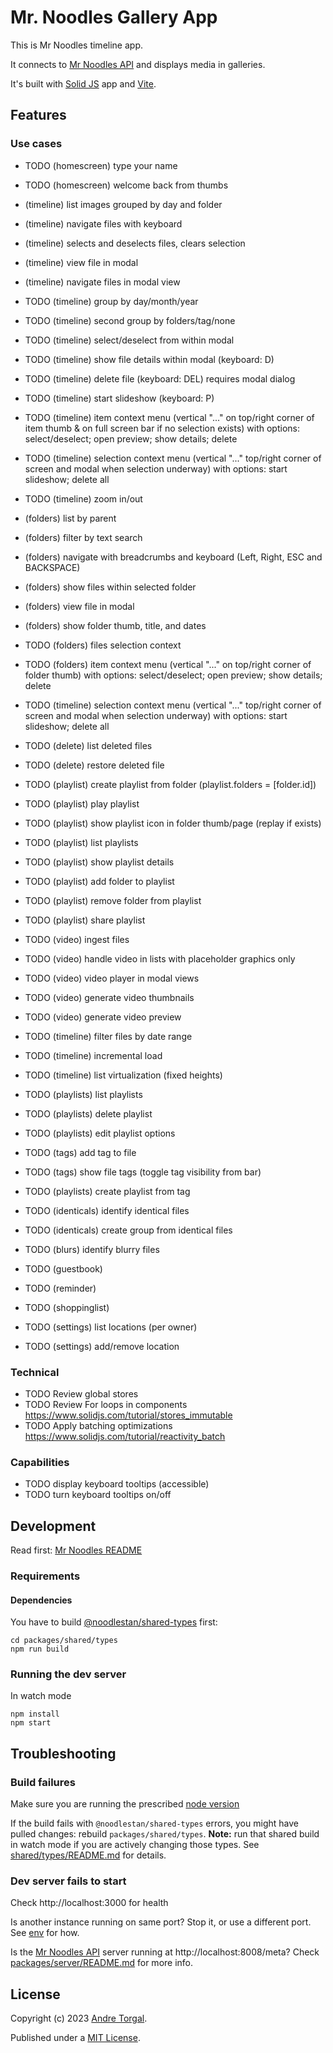 # Mr. Noodles Gallery App

This is Mr Noodles timeline app.

It connects to [Mr Noodles API](../../../server/README.md) and displays media in galleries.

It's built with [Solid JS](https://www.solidjs.com/) app and [Vite](https://vitejs.dev/).

## Features

### Use cases

- TODO (homescreen) type your name
- TODO (homescreen) welcome back from thumbs

- (timeline) list images grouped by day and folder
- (timeline) navigate files with keyboard
- (timeline) selects and deselects files, clears selection
- (timeline) view file in modal
- (timeline) navigate files in modal view
- TODO (timeline) group by day/month/year
- TODO (timeline) second group by folders/tag/none
- TODO (timeline) select/deselect from within modal
- TODO (timeline) show file details within modal (keyboard: D)
- TODO (timeline) delete file (keyboard: DEL) requires modal dialog
- TODO (timeline) start slideshow (keyboard: P)
- TODO (timeline) item context menu (vertical "..." on top/right corner of item thumb & on full screen bar if no selection exists) with options: select/deselect; open preview; show details; delete
- TODO (timeline) selection context menu (vertical "..." top/right corner of screen and modal when selection underway) with options: start slideshow; delete all
- TODO (timeline) zoom in/out

- (folders) list by parent
- (folders) filter by text search
- (folders) navigate with breadcrumbs and keyboard (Left, Right, ESC and BACKSPACE)
- (folders) show files within selected folder
- (folders) view file in modal
- (folders) show folder thumb, title, and dates

- TODO (folders) files selection context
- TODO (folders) item context menu (vertical "..." on top/right corner of folder thumb) with options: select/deselect; open preview; show details; delete
- TODO (timeline) selection context menu (vertical "..." top/right corner of screen and modal when selection underway) with options: start slideshow; delete all

- TODO (delete) list deleted files
- TODO (delete) restore deleted file

- TODO (playlist) create playlist from folder (playlist.folders = [folder.id])
- TODO (playlist) play playlist
- TODO (playlist) show playlist icon in folder thumb/page (replay if exists)
- TODO (playlist) list playlists
- TODO (playlist) show playlist details
- TODO (playlist) add folder to playlist
- TODO (playlist) remove folder from playlist
- TODO (playlist) share playlist

- TODO (video) ingest files
- TODO (video) handle video in lists with placeholder graphics only
- TODO (video) video player in modal views
- TODO (video) generate video thumbnails
- TODO (video) generate video preview

- TODO (timeline) filter files by date range
- TODO (timeline) incremental load
- TODO (timeline) list virtualization (fixed heights)

- TODO (playlists) list playlists
- TODO (playlists) delete playlist
- TODO (playlists) edit playlist options

- TODO (tags) add tag to file
- TODO (tags) show file tags (toggle tag visibility from bar)
- TODO (playlists) create playlist from tag

- TODO (identicals) identify identical files
- TODO (identicals) create group from identical files

- TODO (blurs) identify blurry files

- TODO (guestbook)
- TODO (reminder)
- TODO (shoppinglist)

- TODO (settings) list locations (per owner)
- TODO (settings) add/remove location

### Technical

- TODO Review global stores
- TODO Review For loops in components https://www.solidjs.com/tutorial/stores_immutable
- TODO Apply batching optimizations https://www.solidjs.com/tutorial/reactivity_batch

### Capabilities

- TODO display keyboard tooltips (accessible)
- TODO turn keyboard tooltips on/off

## Development

Read first: [Mr Noodles README](../../../../README.md)

### Requirements

#### Dependencies

You have to build [@noodlestan/shared-types](../../../shared/types/README.md) first:

```
cd packages/shared/types
npm run build
```

### Running the dev server

In watch mode

```
npm install
npm start
```

## Troubleshooting

### Build failures

Make sure you are running the prescribed [node version](../../.nvmrc)

If the build fails with `@noodlestan/shared-types` errors, you might have pulled changes: rebuild `packages/shared/types`. **Note:** run that shared build in watch mode if you are actively changing those types. See [shared/types/README.md](../../../shared/types/README.md) for details.

### Dev server fails to start

Check http://localhost:3000 for health

Is another instance running on same port? Stop it, or use a different port. See [env](../../../../.env.example) for how.

Is the [Mr Noodles API](../../../server/README.md) server running at http://localhost:8008/meta? Check [packages/server/README.md](../../../server/README.md) for more info.

## License

Copyright (c) 2023 [Andre Torgal](https://andretorgal.com/).

Published under a [MIT License](https://andrezero.mit-license.org/2023).
